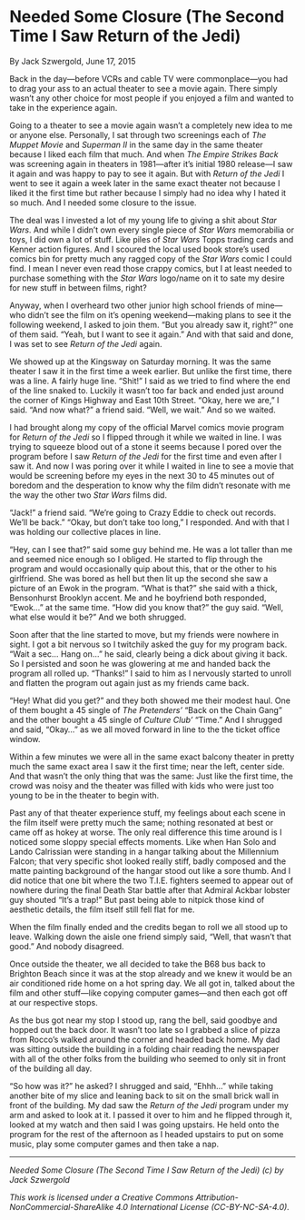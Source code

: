 # Needed Some Closure (The Second Time I Saw Return of the Jedi)

By Jack Szwergold, June 17, 2015

Back in the day—before VCRs and cable TV were commonplace—you had to  drag your ass to an actual theater to see a movie again. There simply wasn’t any other choice for most people if you enjoyed a film and wanted to take in the experience again.

Going to a theater to see a movie again wasn’t a completely new idea to me or anyone else. Personally, I sat through two screenings each of *The Muppet Movie* and *Superman II* in the same day in the same theater because I liked each film that much. And when *The Empire Strikes Back* was screening again in theaters in 1981—after it’s initial 1980 release—I saw it again and was happy to pay to see it again. But with *Return of the Jedi* I went to see it again a week later in the same exact theater not because I liked it the first time but rather because I simply had no idea why I hated it so much. And I needed some closure to the issue.

The deal was I invested a lot of my young life to giving a shit about *Star Wars*. And while I didn’t own every single piece of *Star Wars* memorabilia or toys, I did own a lot of stuff. Like piles of *Star Wars* Topps trading cards and Kenner action figures. And I scoured the local used book store’s used comics bin for pretty much any ragged copy of the *Star Wars* comic I could find. I mean I never even read those crappy comics, but I at least needed to purchase something with the *Star Wars* logo/name on it to sate my desire for new stuff in between films, right?

Anyway, when I overheard two other junior high school friends of mine—who didn’t see the film on it’s opening weekend—making plans to see it the following weekend, I asked to join them. “But you already saw it, right?” one of them said. “Yeah, but I want to see it again.” And with that said and done, I was set to see *Return of the Jedi* again.

We showed up at the Kingsway on Saturday morning. It was the same theater I saw it in the first time a week earlier. But unlike the first time, there was a line. A fairly huge line. “Shit!” I said as we tried to find where the end of the line snaked to. Luckily it wasn’t too far back and ended just around the corner of Kings Highway and East 10th Street. “Okay, here we are,” I said. “And now what?” a friend said. “Well, we wait.” And so we waited.

I had brought along my copy of the official Marvel comics movie program for *Return of the Jedi* so I flipped through it while we waited in line. I was trying to squeeze blood out of a stone it seems because I pored over the program before I saw *Return of the Jedi* for the first time and even after I saw it. And now I was poring over it while I waited in line to see a movie that would be screening before my eyes in the next 30 to 45 minutes out of boredom and the desperation to know why the film didn’t resonate with me the way the other two *Star Wars* films did.

“Jack!” a friend said. “We’re going to Crazy Eddie to check out records. We’ll be back.” “Okay, but don’t take too long,” I responded. And with that I was holding our collective places in line.

“Hey, can I see that?” said some guy behind me. He was a lot taller than me and seemed nice enough so I obliged. He started to flip through the program and would occasionally quip about this, that or the other to his girlfriend. She was bored as hell but then lit up the second she saw a picture of an Ewok in the program. “What is that?” she said with a thick, Bensonhurst Brooklyn accent. Me and he boyfriend both responded, “Ewok…” at the same time. “How did you know that?” the guy said. “Well, what else would it be?” And we both shrugged.

Soon after that the line started to move, but my friends were nowhere in sight. I got a bit nervous so I twitchily asked the guy for my program back. “Wait a sec… Hang on…” he said, clearly being a dick about giving it back. So I persisted and soon he was glowering at me and handed back the program all rolled up. “Thanks!” I said to him as I nervously started to unroll and flatten the program out again just as my friends came back.

“Hey! What did you get?” and they both showed me their modest haul. One of them bought a 45 single of *The Pretenders’* “Back on the Chain Gang” and the other bought a 45 single of *Culture Club’* “Time.” And I shrugged and said, “Okay…” as we all moved forward in line to the the ticket office window.

Within a few minutes we were all in the same exact balcony theater in pretty much the same exact area I saw it the first time; near the left, center side. And that wasn’t the only thing that was the same: Just like the first time, the crowd was noisy and the theater was filled with kids who were just too young to be in the theater to begin with.

Past any of that theater experience stuff, my feelings about each scene in the film itself were pretty much the same; nothing resonated at best or came off as hokey at worse. The only real difference this time around is I noticed some sloppy special effects moments. Like when Han Solo and Lando Calrissian were standing in a hangar talking about the Millennium Falcon; that very specific shot looked really stiff, badly composed and the matte painting background of the hangar stood out like a sore thumb. And I did notice that one bit where the two T.I.E. fighters seemed to appear out of nowhere during the final Death Star battle after that Admiral Ackbar lobster guy shouted “It’s a trap!” But past being able to nitpick those kind of aesthetic details, the film itself still fell flat for me.

When the film finally ended and the credits began to roll we all stood up to leave. Walking down the aisle one friend simply said, “Well, that wasn’t that good.” And nobody disagreed.

Once outside the theater, we all decided to take the B68 bus back to Brighton Beach since it was at the stop already and we knew it would be an air conditioned ride home on a hot spring day. We all got in, talked about the film and other stuff—like copying computer games—and then each got off at our respective stops.

As the bus got near my stop I stood up, rang the bell, said goodbye and hopped out the back door. It wasn’t too late so I grabbed a slice of pizza from Rocco’s walked around the corner and headed back home. My dad was sitting outside the building in a folding chair reading the newspaper with all of the other folks from the building who seemed to only sit in front of the building all day.

“So how was it?” he asked? I shrugged and said, “Ehhh…” while taking another bite of my slice and leaning back to sit on the small brick wall in front of the building. My dad saw the *Return of the Jedi* program under my arm and asked to look at it. I passed it over to him and he flipped through it, looked at my watch and then said I was going upstairs. He held onto the program for the rest of the afternoon as I headed upstairs to put on some music, play some computer games and then take a nap.

***

*Needed Some Closure (The Second Time I Saw Return of the Jedi) (c) by Jack Szwergold*

*This work is licensed under a Creative Commons Attribution-NonCommercial-ShareAlike 4.0 International License (CC-BY-NC-SA-4.0).*